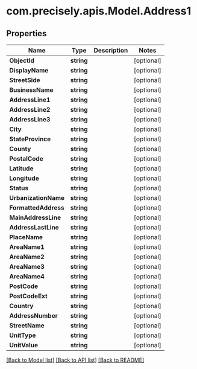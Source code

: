 
# com.precisely.apis.Model.Address1

## Properties

Name | Type | Description | Notes
------------ | ------------- | ------------- | -------------
**ObjectId** | **string** |  | [optional] 
**DisplayName** | **string** |  | [optional] 
**StreetSide** | **string** |  | [optional] 
**BusinessName** | **string** |  | [optional] 
**AddressLine1** | **string** |  | [optional] 
**AddressLine2** | **string** |  | [optional] 
**AddressLine3** | **string** |  | [optional] 
**City** | **string** |  | [optional] 
**StateProvince** | **string** |  | [optional] 
**County** | **string** |  | [optional] 
**PostalCode** | **string** |  | [optional] 
**Latitude** | **string** |  | [optional] 
**Longitude** | **string** |  | [optional] 
**Status** | **string** |  | [optional] 
**UrbanizationName** | **string** |  | [optional] 
**FormattedAddress** | **string** |  | [optional] 
**MainAddressLine** | **string** |  | [optional] 
**AddressLastLine** | **string** |  | [optional] 
**PlaceName** | **string** |  | [optional] 
**AreaName1** | **string** |  | [optional] 
**AreaName2** | **string** |  | [optional] 
**AreaName3** | **string** |  | [optional] 
**AreaName4** | **string** |  | [optional] 
**PostCode** | **string** |  | [optional] 
**PostCodeExt** | **string** |  | [optional] 
**Country** | **string** |  | [optional] 
**AddressNumber** | **string** |  | [optional] 
**StreetName** | **string** |  | [optional] 
**UnitType** | **string** |  | [optional] 
**UnitValue** | **string** |  | [optional] 

[[Back to Model list]](../README.md#documentation-for-models)
[[Back to API list]](../README.md#documentation-for-api-endpoints)
[[Back to README]](../README.md)

